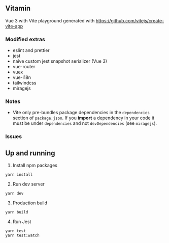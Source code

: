 ## Vitamin

Vue 3 with Vite playground generated with https://github.com/vitejs/create-vite-app

### Modified extras

 * eslint and prettier
 * jest
 * naive custom jest snapshot serializer (Vue 3)
 * vue-router
 * vuex
 * vue-i18n
 * tailwindcss
 * miragejs

### Notes

 * Vite only pre-bundles package dependencies in the `dependencies` section of `package.json`.
 If you **import** a dependency in your code it must be under `dependencies` and not `devDependencies` (see `miragejs`).

### Issues


## Up and running

1. Install npm packages

```
yarn install
```

2. Run dev server

```
yarn dev
```

3. Production build

```
yarn build
```

4. Run Jest

```
yarn test
yarn test:watch
```
